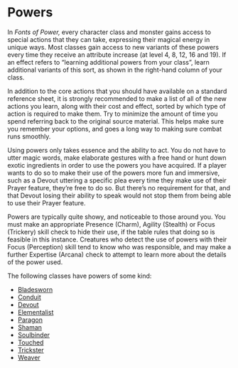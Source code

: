 # Powers
In _Fonts of Power,_ every character class and monster gains access to special actions that they can take, expressing their magical energy in unique ways. Most classes gain access to new variants of these powers every time they receive an attribute increase (at level 4, 8, 12, 16 and 19). If an effect refers to “learning additional powers from your class”, learn additional variants of this sort, as shown in the right-hand column of your class.

In addition to the core actions that you should have available on a standard reference sheet, it is strongly recommended to make a list of all of the new actions you learn, along with their cost and effect, sorted by which type of action is required to make them. Try to minimize the amount of time you spend referring back to the original source material. This helps make sure you remember your options, and goes a long way to making sure combat runs smoothly.

Using powers only takes essence and the ability to act. You do not have to utter magic words, make elaborate gestures with a free hand or hunt down exotic ingredients in order to use the powers you have acquired. If a player wants to do so to make their use of the powers more fun and immersive, such as a Devout uttering a specific plea every time they make use of their Prayer feature, they’re free to do so. But there’s no requirement for that, and that Devout losing their ability to speak would not stop them from being able to use their Prayer feature.

Powers are typically quite showy, and noticeable to those around you. You must make an appropriate Presence (Charm), Agility (Stealth) or Focus (Trickery) skill check to hide their use, if the table rules that doing so is feasible in this instance. Creatures who detect the use of powers with their Focus (Perception) skill tend to know who was responsible, and may make a further Expertise (Arcana) check to attempt to learn more about the details of the power used.

The following classes have powers of some kind:

- [Bladesworn](character-options/powers/bladesworn.md)
- [Conduit](character-options/powers/conduit.md)
- [Devout](character-options/powers/devout.md)
- [Elementalist](character-options/powers/elementalist.md)
- [Paragon](character-options/powers/paragon.md)
- [Shaman](character-options/powers/shaman.md)
- [Soulbinder](character-options/powers/soulbinder.md)
- [Touched](character-options/powers/touched.md)
- [Trickster](character-options/powers/trickster.md)
- [Weaver](character-options/powers/weaver.md)
